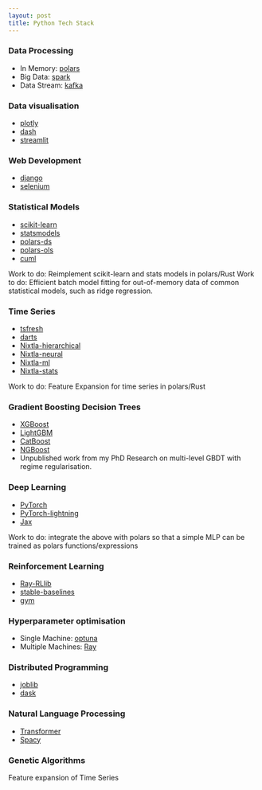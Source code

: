 ```yaml
---
layout: post
title: Python Tech Stack
---
```




### Data Processing 
  - In Memory: [polars](https://github.com/pola-rs/polars)
  - Big Data: [spark](https://github.com/apache/spark)
  - Data Stream: [kafka](https://kafka.apache.org/)

### Data visualisation
  - [plotly](https://github.com/plotly/plotly.py)
  - [dash](https://github.com/plotly/dash)
  - [streamlit](https://github.com/streamlit/streamlit)
   
### Web Development 
  - [django](https://github.com/django/django)
  - [selenium](https://github.com/SeleniumHQ/selenium)

### Statistical Models 
  - [scikit-learn](https://github.com/scikit-learn/scikit-learn)
  - [statsmodels](https://github.com/statsmodels/statsmodels)
  - [polars-ds](https://github.com/abstractqqq/polars_ds_extension)
  - [polars-ols](https://github.com/azmyrajab/polars_ols)
  - [cuml](https://github.com/rapidsai/cuml)

Work to do: Reimplement scikit-learn and stats models in polars/Rust 
Work to do: Efficient batch model fitting for out-of-memory data of common statistical models, such as ridge regression. 


### Time Series 
  - [tsfresh](https://github.com/blue-yonder/tsfresh)
  - [darts](https://github.com/unit8co/darts)
  - [Nixtla-hierarchical](https://github.com/Nixtla/hierarchicalforecast)
  - [Nixtla-neural](https://github.com/Nixtla/neuralforecast)
  - [Nixtla-ml](https://github.com/Nixtla/mlforecast)
  - [Nixtla-stats](https://github.com/Nixtla/statsforecast)

Work to do: Feature Expansion for time series in polars/Rust 


### Gradient Boosting Decision Trees
  - [XGBoost](https://github.com/dmlc/xgboost)
  - [LightGBM](https://github.com/microsoft/LightGBM)
  - [CatBoost](https://github.com/catboost/catboost)
  - [NGBoost](https://github.com/stanfordmlgroup/ngboost)
  - Unpublished work from my PhD Research on multi-level GBDT with regime regularisation. 

### Deep Learning 
  - [PyTorch](https://github.com/pytorch/pytorch)
  - [PyTorch-lightning](https://github.com/Lightning-AI/pytorch-lightning)
  - [Jax](https://github.com/jax-ml/jax)

Work to do: integrate the above with polars so that a simple MLP can be trained as polars functions/expressions 

### Reinforcement Learning 
  - [Ray-RLlib](https://docs.ray.io/en/latest/rllib/index.html)
  - [stable-baselines](https://github.com/DLR-RM/stable-baselines3)
  - [gym](https://github.com/openai/gym)

### Hyperparameter optimisation 
  - Single Machine: [optuna](https://github.com/optuna/optuna)
  - Multiple Machines: [Ray](https://docs.ray.io/en/latest/tune/index.html)

### Distributed Programming 
  - [joblib](https://github.com/joblib/joblib)
  - [dask](https://github.com/dask/dask)

### Natural Language Processing 
  - [Transformer](https://github.com/huggingface/transformers)
  - [Spacy](https://github.com/explosion/spaCy)

### Genetic Algorithms 

Feature expansion of Time Series 
